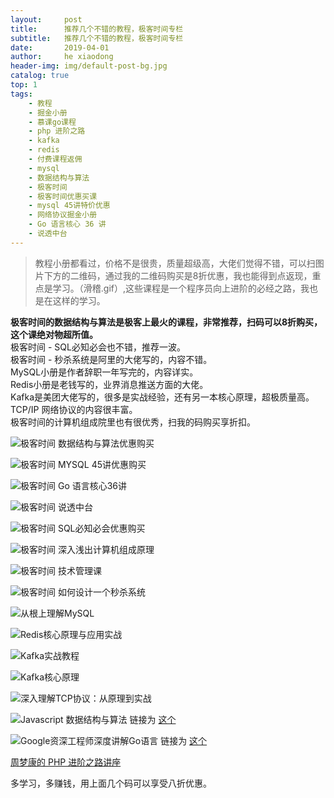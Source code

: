 ```yaml
---
layout:     post
title:      推荐几个不错的教程，极客时间专栏
subtitle:   推荐几个不错的教程，极客时间专栏
date:       2019-04-01
author:     he xiaodong
header-img: img/default-post-bg.jpg
catalog: true
top: 1
tags:
    - 教程
    - 掘金小册
    - 慕课go课程
    - php 进阶之路
    - kafka
    - redis
    - 付费课程返佣
    - mysql
    - 数据结构与算法
    - 极客时间
    - 极客时间优惠买课
    - mysql 45讲特价优惠
    - 网络协议掘金小册
    - Go 语言核心 36 讲
    - 说透中台
---
```


> 教程小册都看过，价格不是很贵，质量超级高，大佬们觉得不错，可以扫图片下方的二维码，通过我的二维码购买是8折优惠，我也能得到点返现，重点是学习。（滑稽.gif）,这些课程是一个程序员向上进阶的必经之路，我也是在这样的学习。

**极客时间的数据结构与算法是极客上最火的课程，非常推荐，扫码可以8折购买，这个课绝对物超所值。**<br />
极客时间 - SQL必知必会也不错，推荐一波。<br/>
极客时间 - 秒杀系统是阿里的大佬写的，内容不错。<br />
MySQL小册是作者辞职一年写完的，内容详实。<br />
Redis小册是老钱写的，业界消息推送方面的大佬。<br />
Kafka是美团大佬写的，很多是实战经验，还有另一本核心原理，超极质量高。<br />
TCP/IP 网络协议的内容很丰富。<br />
极客时间的计算机组成院里也有很优秀，扫我的码购买享折扣。

![极客时间 数据结构与算法优惠购买](./img/2019-04-01-jike-data-struct.png)

![极客时间 MYSQL 45讲优惠购买](https://alpha2016.github.io/img/2019-04-01-jike-mysql-45.jpg)

![极客时间 Go 语言核心36讲](./img/2019-04-01-jike-go.png)

![极客时间 说透中台](./img/2019-04-01-jike-center.png)

![极客时间 SQL必知必会优惠购买](https://alpha2016.github.io/img/2019-04-01-jike-mysql.png)

![极客时间 深入浅出计算机组成原理](https://alpha2016.github.io/img/2019-04-01-jike-computer.jpg)

![极客时间 技术管理课](https://alpha2016.github.io/img/2019-04-01-jike-team-lead.jpg)

![极客时间 如何设计一个秒杀系统](https://alpha2016.github.io/img/2019-04-01-jike-high-concurrency.png)

![从根上理解MySQL](https://alpha2016.github.io/img/2019-04-01-mysql-book.png)

![Redis核心原理与应用实战](https://alpha2016.github.io/img/2019-04-01-redis-book.png)

![Kafka实战教程](https://alpha2016.github.io/img/2019-04-01-kafka-book.png)

![Kafka核心原理](https://alpha2016.github.io/img/2019-04-01-kafka-core-book.png)

![深入理解TCP协议：从原理到实战](https://alpha2016.github.io/img/2019-04-01-tcp-book.png)

![Javascript 数据结构与算法](https://alpha2016.github.io/img/2019-05-23-javascript-algorithm-book.png)  链接为 [这个](https://s.imooc.com/S54AJL9)

![Google资深工程师深度讲解Go语言](https://alpha2016.github.io/img/2019-05-23-go-book.png)  链接为 [这个](https://s.imooc.com/SXQBgFY)

[周梦康的 PHP 进阶之路讲座](https://segmentfault.com/ls/1650000011318558?r=bPqg5S)

多学习，多赚钱，用上面几个码可以享受八折优惠。
